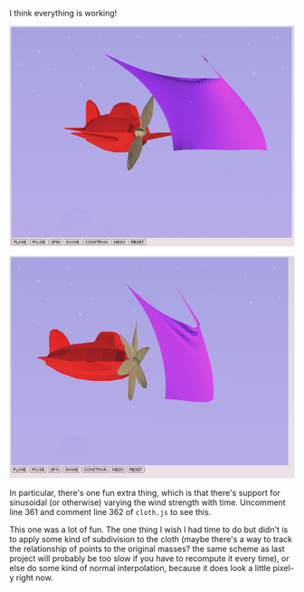 I think everything is working!

![Basic Screenshot](screenshot.png)

![Actively Blowing: you get cool, realistic-looking ripples](wind.png)

In particular, there's one fun extra thing, which is that there's support for
sinusoidal (or otherwise) varying the wind strength with time. Uncomment line
361 and comment line 362 of `cloth.js` to see this.

This one was a lot of fun. The one thing I wish I had time to do but didn't is
to apply some kind of subdivision to the cloth (maybe there's a way to track
the relationship of points to the original masses? the same scheme as last
project will probably be too slow if you have to recompute it every time), or
else do some kind of normal interpolation, because it does look a little
pixel-y right now.
